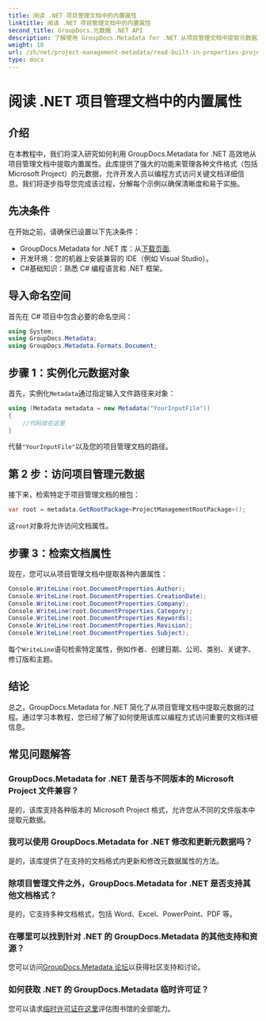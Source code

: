 ```yaml
---
title: 阅读 .NET 项目管理文档中的内置属性
linktitle: 阅读 .NET 项目管理文档中的内置属性
second_title: GroupDocs.元数据 .NET API
description: 了解使用 GroupDocs.Metadata for .NET 从项目管理文档中提取元数据。增强您的文档处理能力。
weight: 10
url: /zh/net/project-management-metadata/read-built-in-properties-project-management-documents/
type: docs
---
```

# 阅读 .NET 项目管理文档中的内置属性

## 介绍
在本教程中，我们将深入研究如何利用 GroupDocs.Metadata for .NET 高效地从项目管理文档中提取内置属性。此库提供了强大的功能来管理各种文件格式（包括 Microsoft Project）的元数据，允许开发人员以编程方式访问关键文档详细信息。我们将逐步指导您完成该过程，分解每个示例以确保清晰度和易于实施。
## 先决条件
在开始之前，请确保已设置以下先决条件：
-  GroupDocs.Metadata for .NET 库：从[下载页面](https://releases.groupdocs.com/metadata/net/).
- 开发环境：您的机器上安装兼容的 IDE（例如 Visual Studio）。
- C#基础知识：熟悉 C# 编程语言和 .NET 框架。

## 导入命名空间
首先在 C# 项目中包含必要的命名空间：
```csharp
using System;
using GroupDocs.Metadata;
using GroupDocs.Metadata.Formats.Document;
```
## 步骤 1：实例化元数据对象
首先，实例化`Metadata`通过指定输入文件路径来对象：
```csharp
using (Metadata metadata = new Metadata("YourInputFile"))
{
    //代码放在这里
}
```
代替`"YourInputFile"`以及您的项目管理文档的路径。
## 第 2 步：访问项目管理元数据
接下来，检索特定于项目管理文档的根包：
```csharp
var root = metadata.GetRootPackage<ProjectManagementRootPackage>();
```
这`root`对象将允许访问文档属性。
## 步骤 3：检索文档属性
现在，您可以从项目管理文档中提取各种内置属性：
```csharp
Console.WriteLine(root.DocumentProperties.Author);
Console.WriteLine(root.DocumentProperties.CreationDate);
Console.WriteLine(root.DocumentProperties.Company);
Console.WriteLine(root.DocumentProperties.Category);
Console.WriteLine(root.DocumentProperties.Keywords);
Console.WriteLine(root.DocumentProperties.Revision);
Console.WriteLine(root.DocumentProperties.Subject);
```
每个`WriteLine`语句检索特定属性，例如作者、创建日期、公司、类别、关键字、修订版和主题。

## 结论
总之，GroupDocs.Metadata for .NET 简化了从项目管理文档中提取元数据的过程。通过学习本教程，您已经了解了如何使用该库以编程方式访问重要的文档详细信息。

## 常见问题解答
### GroupDocs.Metadata for .NET 是否与不同版本的 Microsoft Project 文件兼容？
是的，该库支持各种版本的 Microsoft Project 格式，允许您从不同的文件版本中提取元数据。
### 我可以使用 GroupDocs.Metadata for .NET 修改和更新元数据吗？
是的，该库提供了在支持的文档格式内更新和修改元数据属性的方法。
### 除项目管理文件之外，GroupDocs.Metadata for .NET 是否支持其他文档格式？
是的，它支持多种文档格式，包括 Word、Excel、PowerPoint、PDF 等。
### 在哪里可以找到针对 .NET 的 GroupDocs.Metadata 的其他支持和资源？
您可以访问[GroupDocs.Metadata 论坛](https://forum.groupdocs.com/c/metadata/14)以获得社区支持和讨论。
### 如何获取 .NET 的 GroupDocs.Metadata 临时许可证？
您可以请求[临时许可证在这里](https://purchase.groupdocs.com/temporary-license/)评估图书馆的全部能力。